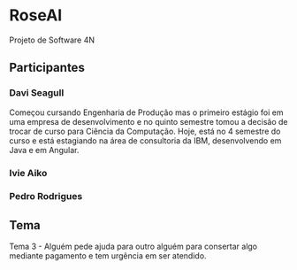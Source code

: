 # RoseAI 
Projeto de Software 4N 

## Participantes

### Davi Seagull
  Começou cursando Engenharia de Produção mas o primeiro estágio foi em uma empresa de desenvolvimento e no quinto semestre tomou a decisão de trocar de curso para Ciência da Computação. Hoje, está no 4 semestre do curso e está estagiando na área de consultoria da IBM, desenvolvendo em Java e em Angular.
  
### Ivie Aiko 

### Pedro Rodrigues

## Tema
Tema 3 - Alguém pede ajuda para outro alguém para consertar algo mediante pagamento e tem urgência em ser atendido.
